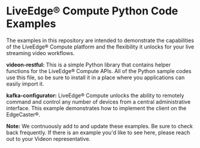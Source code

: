 # LiveEdge&reg; Compute Python Code Examples

The examples in this repository are intended to demonstrate the capabilities of the LiveEdge&reg; Compute platform and the flexibility it unlocks for your live streaming video workflows. 

**videon-restful:** This is a simple Python library that contains helper functions for the LiveEdge&reg; Compute APIs. All of the Python sample codes use this file, so be sure to install it in a place where you applications can easily import it.

**kafka-configurator:** LiveEdge&reg; Compute unlocks the ability to remotely command and control any number of devices from a central administrative interface. This example demonstrates how to implement the client on the EdgeCaster&reg;.

**Note:** We contnuously add to and update these examples. Be sure to check back frequently. If there is an example you'd like to see here, please reach out to your Videon representative. 
